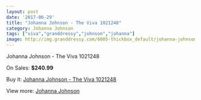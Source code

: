 ```yaml
---
layout: post
date: '2017-06-29'
title: "Johanna Johnson - The Viva 1021248"
category: Johanna Johnson
tags: ["viva","granddressy","johnson","johanna"]
image: http://img.granddressy.com/6005-thickbox_default/johanna-johnson-the-viva-1021248.jpg
---
```

Johanna Johnson - The Viva 1021248

On Sales: **$240.99**
<a href="https://www.granddressy.com/en/johanna-johnson/5340-johanna-johnson-the-viva-1021248.html"><amp-img layout="responsive" width="600" height="600" src="//img.granddressy.com/6005-thickbox_default/johanna-johnson-the-viva-1021248.jpg" alt="Johanna Johnson - The Viva 1021248 0" /></a>

Buy it: [Johanna Johnson - The Viva 1021248](https://www.granddressy.com/en/johanna-johnson/5340-johanna-johnson-the-viva-1021248.html "Johanna Johnson - The Viva 1021248")

View more: [Johanna Johnson](https://www.granddressy.com/en/152-johanna-johnson "Johanna Johnson")